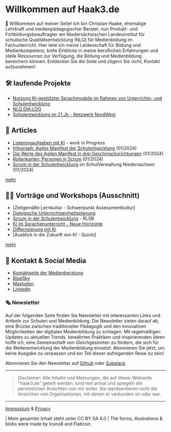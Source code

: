# Willkommen auf Haak3.de

🖖 Willkommen auf meiner Seite! Ich bin Christian Haake, ehemalige Lehrkraft und medienpädagogischer Berater, nun Produkt- und Fortbildungsbeauftragter am Niedersächsischen Landesinstitut für schulische Qualitätsentwicklung (NLQ) für Medienbildung im Fachunterricht. Hier teile ich meine Leidenschaft für Bildung und Medienkompetenz, biete Einblicke in meine beruflichen Erfahrungen und stelle Ressourcen zur Verfügung, die Bildung und Medienbildung bereichern können. Entdecken Sie die Seite und zögern Sie nicht, Kontakt aufzunehmen!

## 🛠️ laufende Projekte
- [Nutzung Kl-gestützter Sprachmodelle im Rahmen von Unterrichts- und Schulentwicklung](projects/Ki-und-Schule/ki-und-Schule.md)
- [NLQ DIA:LOG](projects/mpLD/mpLD.md)
- [Schulentwicklung im 21.Jh - Netzwerk NordWest](projects/Netzwerk-NordWest/NetzwerNW.md)

## 📄 Articles 

- [Listeningaufgaben mit KI](/articles/2024-01_Listeningaufgaben-mi-Ki/2024-01_Listeningaufgaben-mi-Ki.md) - work in Progress
- [Infograph: Agiles Manifest der Schulentwicklung](/articles/2024-01-04_Scrum-in-der-Schulentwicklung/2024-01-14_Scrum-Manifest-Inforgraph.md) (01/2024)
- [Die Werte des Agilen Manifest in drei Geschmacksrichtungen](/articles/2024-01-04_Scrum-in-der-Schulentwicklung/2024-01-14_Scrum-Agilesmanifest.md) (01/2024)
- [Rollenkarten: Personen in Scrum](/articles/2024-01-04_Scrum-in-der-Schulentwicklung/2024-01-14_Scrum-Material-Personakarten.md) (01/2024)
- [Scrum in der Schulentwicklung](articles/Scrum-in-der-Schulentwicklung.md) on SchulVerwaltung Niedersachsen (01/2024)

[mehr](/articles.md)

## 👨‍🏫 Vorträge und Workshops (Ausschnitt)

- [Zeitgemäße Lernkultur - Schwerpunkt Assessmentkultur]
- [Dialogische Unterrichtseinheitsplanung](https://medienberatung.online/dialog/veranstaltungen/) 
- [Scrum in der Schulentwicklung](/workshop/2024_Scrum-in-der-Schulentwicklung.md) - RLSB
- [KI im Sprachenunterricht - Neue Horizonte](/workshop/2024/2024-01_KI-im-Sprachenunterricht/2024-01_KI-im-Sprachenunterricht-Neue-Horizonte.md)
- [Differnzierung mit Ki](/workshop/2024-01_Differnzierung-mit-KI/2024-01_Differnzierung-mit-KI.md)
- [Ausblick in die Zukunft von KI - Quicki]

[mehr](workshops.md)

## 📇 Kontakt & Social Media
- [Kontaktseite der Medienberatung](https://medienberatung.online/berater/haake-christian/)
- [BlueSky](https://bsky.app/profile/haak3.de)
- [Mastodon](https://bildung.social/@thepauker)
- [Linkedin](https://www.linkedin.com/in/christianhaake/)

### 🗞️ Newsletter 

Auf der folgenden Seite finden Sie Newsletter mit interessanten Links und Artikeln zur Schulen und Medienbildung. Die Newsletter zielen darauf ab, eine Brücke zwischen traditioneller Pädagogik und den innovativen Möglichkeiten der digitalen Medienbildung zu schlagen. Mit regelmäßigen Updates zu aktuellen Trends, bewährten Praktiken und inspirierenden Ideen hoffe ich, eine Gemeinschaft von Gleichgesinnten zu fördern, die sich für die Weiterentwicklung der Medienbildung einsetzt. Abonnieren Sie jetzt, um keine Ausgabe zu verpassen und ein Teil dieser aufregenden Reise zu sein!

Abonnieren Sie den Newsletter auf [Github](https://github.com/ChristianHaake/NewsletterMB-NW) oder [Substack](https://medienberatungnordwest.substack.com/publish/posts)

------------------------------------------

> Disclaimer: 
> Alle Inhalte und Meinungen, die auf dieser Webseite "haak3.de" geteilt werden, sind rein privat und spiegeln die persönlichen Ansichten von mir wider. Sie repräsentieren nicht die Ansichten von Organisationen, mit denen er verbunden ist oder war.

------------------------------------------

[Impressium](impressum.md) & [Privacy](privacy.md)

| Mein gesamter Inhalt steht unter CC BY SA 4.0
| The forms, illustrations & blobs were made by Icons8 and Flaticon.

